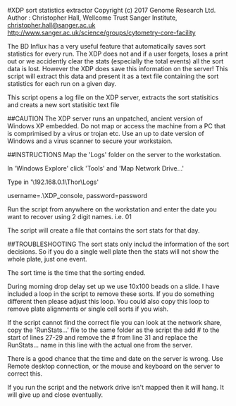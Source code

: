 #XDP sort statistics extractor
Copyright (c) 2017 Genome Research Ltd.
Author : Christopher Hall, Wellcome Trust Sanger Institute, christopher.hall@sanger.ac.uk
http://www.sanger.ac.uk/science/groups/cytometry-core-facility

The BD Influx has a very useful feature that automatically saves sort statistics for every run.  The XDP does not and if a user forgets, loses a print out or we accidently clear the stats (especially the total events) all the sort data is lost.  However the XDP does save this information on the server!  This script will extract this data and present it as a text file containing the sort statistics for each run on a given day.

This script opens a log file on the XDP server, extracts the sort statisitics and creats a new sort statisitic text file

##CAUTION
The XDP server runs an unpatched, ancient version of Windows XP embedded.  Do not map or access the machine from a PC that is comprimised by a virus or trojan etc.  Use an up to date version of Windows and a virus scanner to secure your workstaion.

##INSTRUCTIONS
Map the 'Logs' folder on the server to the workstation.

In 'Windows Explore' click 'Tools' and 'Map Network Drive...'

Type in '\\192.168.0.1\Thor\Logs\'

username=.\XDP_console, password=password

Run the script from anywhere on the workstation and enter the date you want to recover using 2 digit names.  i.e. 01

The script will create a file that contains the sort stats for that day.

##TROUBLESHOOTING
The sort stats only includ the information of the sort decisions.  So if you do a single well plate then the stats will not show the whole plate, just one event.

The sort time is the time that the sorting ended.

During morning drop delay set up we use 10x100 beads on a slide.  I have included a loop in the script to remove these sorts.  If you do something different then please adjust this loop. You could also copy this loop to remove plate alignments or single cell sorts if you wish.

If the script cannot find the correct file you can look at the network share, copy the 'RunStats...' file to the same folder as the script the add # to the start of lines 27-29 and remove the # from line 31 and replace the RunStats... name in this line with the actual one from the server.

There is a good chance that the time and date on the server is wrong.  Use Remote desktop connection, or the mouse and keyboard on the server to correct this.

If you run the script and the network drive isn't mapped then it will hang.  It will give up and close eventually.

